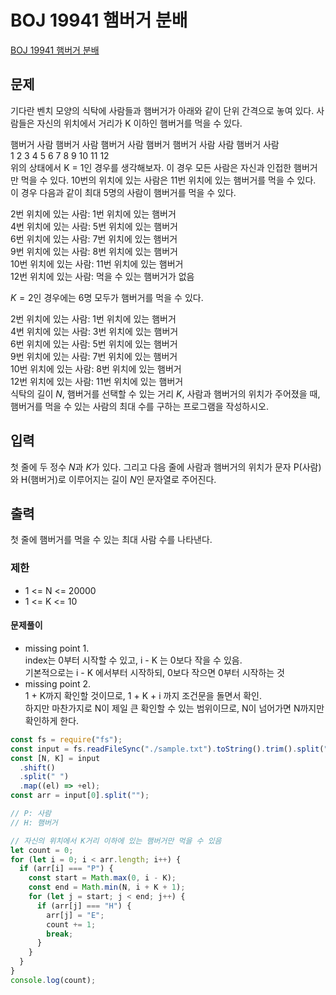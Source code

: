 # BOJ 19941 햄버거 분배

[BOJ 19941 햄버거 분배](https://www.acmicpc.net/problem/19941)

## 문제

기다란 벤치 모양의 식탁에 사람들과 햄버거가 아래와 같이 단위 간격으로 놓여 있다. 사람들은 자신의 위치에서 거리가 K 이하인 햄버거를 먹을 수 있다.

햄버거 사람 햄버거 사람 햄버거 사람 햄버거 햄버거 사람 사람 햄버거 사람  
1 2 3 4 5 6 7 8 9 10 11 12  
위의 상태에서 K = 1인 경우를 생각해보자. 이 경우 모든 사람은 자신과 인접한 햄버거만 먹을 수 있다. 10번의 위치에 있는 사람은 11번 위치에 있는 햄버거를 먹을 수 있다. 이 경우 다음과 같이 최대 5명의 사람이 햄버거를 먹을 수 있다.

2번 위치에 있는 사람: 1번 위치에 있는 햄버거  
4번 위치에 있는 사람: 5번 위치에 있는 햄버거  
6번 위치에 있는 사람: 7번 위치에 있는 햄버거  
9번 위치에 있는 사람: 8번 위치에 있는 햄버거  
10번 위치에 있는 사람: 11번 위치에 있는 햄버거  
12번 위치에 있는 사람: 먹을 수 있는 햄버거가 없음

$K = 2$인 경우에는 6명 모두가 햄버거를 먹을 수 있다.

2번 위치에 있는 사람: 1번 위치에 있는 햄버거  
4번 위치에 있는 사람: 3번 위치에 있는 햄버거  
6번 위치에 있는 사람: 5번 위치에 있는 햄버거  
9번 위치에 있는 사람: 7번 위치에 있는 햄버거  
10번 위치에 있는 사람: 8번 위치에 있는 햄버거  
12번 위치에 있는 사람: 11번 위치에 있는 햄버거  
식탁의 길이 $N$, 햄버거를 선택할 수 있는 거리 $K$, 사람과 햄버거의 위치가 주어졌을 때, 햄버거를 먹을 수 있는 사람의 최대 수를 구하는 프로그램을 작성하시오.

## 입력

첫 줄에 두 정수 $N$과 $K$가 있다. 그리고 다음 줄에 사람과 햄버거의 위치가 문자 P(사람)와 H(햄버거)로 이루어지는 길이 $N$인 문자열로 주어진다.

## 출력

첫 줄에 햄버거를 먹을 수 있는 최대 사람 수를 나타낸다.

### 제한

- 1 <= N <= 20000
- 1 <= K <= 10

#### 문제풀이

- missing point 1.  
  index는 0부터 시작할 수 있고, i - K 는 0보다 작을 수 있음.  
  기본적으로는 i - K 에서부터 시작하되, 0보다 작으면 0부터 시작하는 것
- missing point 2.  
  1 + K까지 확인할 것이므로, 1 + K + i 까지 조건문을 돌면서 확인.  
  하지만 마찬가지로 N이 제일 큰 확인할 수 있는 범위이므로, N이 넘어가면 N까지만 확인하게 한다.

```js
const fs = require("fs");
const input = fs.readFileSync("./sample.txt").toString().trim().split("\n");
const [N, K] = input
  .shift()
  .split(" ")
  .map((el) => +el);
const arr = input[0].split("");

// P: 사람
// H: 햄버거

// 자신의 위치에서 K거리 이하에 있는 햄버거만 먹을 수 있음
let count = 0;
for (let i = 0; i < arr.length; i++) {
  if (arr[i] === "P") {
    const start = Math.max(0, i - K);
    const end = Math.min(N, i + K + 1);
    for (let j = start; j < end; j++) {
      if (arr[j] === "H") {
        arr[j] = "E";
        count += 1;
        break;
      }
    }
  }
}
console.log(count);
```
